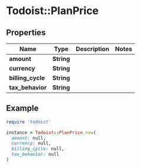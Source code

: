 # Todoist::PlanPrice

## Properties

| Name | Type | Description | Notes |
| ---- | ---- | ----------- | ----- |
| **amount** | **String** |  |  |
| **currency** | **String** |  |  |
| **billing_cycle** | **String** |  |  |
| **tax_behavior** | **String** |  |  |

## Example

```ruby
require 'todoist'

instance = Todoist::PlanPrice.new(
  amount: null,
  currency: null,
  billing_cycle: null,
  tax_behavior: null
)
```

